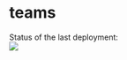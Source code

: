 # teams
Status of the last deployment:<br>
<img src="https://img.shields.io/github/workflow/status/epambrest/quiz/CI-configuration?color=yellogreen&label=.Net%20Core&logoColor=grey">
<br>

